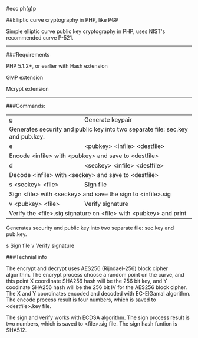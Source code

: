 #ecc ph(g)p

##Elliptic curve cryptography in PHP, like PGP

Simple elliptic curve public key cryptography in PHP, uses NIST's recommended curve P-521.

---

###Requirements

PHP 5.1.2+, or earlier with Hash extension

GMP extension

Mcrypt extension

---

###Commands:


<table border="0" cellspacing="0" cellpadding="3">
<tr>
<td>g</td>
<td>Generate keypair</td>
</tr>
<tr>
<td colspan="2">Generates security and public key into two separate file: sec.key and pub.key.<br/></td>
</tr>
<tr>
<td>e</td>
<td>&lt;pubkey&gt; &lt;infile&gt; &lt;destfile&gt;</td>
</tr>
<tr>
<td colspan="2">Encode &lt;infile&gt; with &lt;pubkey&gt; and save to &lt;destfile&gt;</td>
</tr>
<tr>
<td>d</td>
<td>&lt;seckey&gt; &lt;infile&gt; &lt;destfile&gt;</td>
</tr>
<tr>
<td colspan="2">Decode &lt;infile&gt; with &lt;seckey&gt; and save to &lt;destfile&gt;</td>
</tr>
<td>s &lt;seckey&gt; &lt;file&gt;</td>
<td>Sign file</td>
</tr>
<tr>
<td colspan="2">Sign &lt;file&gt; with &lt;seckey&gt; and save the sign to &lt;infile&gt;.sig</td>
</tr>
<tr>
<td>v &lt;pubkey&gt; &lt;file&gt;</td>
<td>Verify signature</td>
</tr>
<tr>
<td colspan="2">Verify the &lt;file&gt;.sig signature on &lt;file&gt; with &lt;pubkey&gt; and print</td>
</tr>
</table>


Generates security and public key into two separate file: sec.key and pub.key.


 s <seckey> <file>     Sign file
 v <pubkey> <file>     Verify signature

###Technial info

The encrypt and decrypt uses AES256 (Rijndael-256) block cipher algorithm. The encrypt process choose a random point on the curve, and this point X coordinate SHA256 hash will be the 256 bit key, and Y coodinate SHA256 hash will be the 256 bit IV for the AES256 block cipher. The X and Y coordinates encoded and decoded with EC-ElGamal algorithm. The encode process result is four numbers, which is saved to &lt;destfile&gt;.key file.

The sign and verify works with ECDSA algorithm. The sign process result is two numbers, which is saved to &lt;file&gt;.sig file. The sign hash funtion is SHA512.
